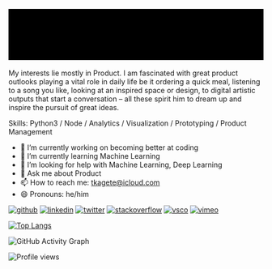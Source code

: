 ![My interests lie mostly in Product](https://github.com/Technically-Tony/Technically-Tony/blob/e0956a2b40a87ea0f138541b6b7b2dc9af7a6c69/intro.gif)

My interests lie mostly in Product. I am fascinated with great product outlooks playing a vital role in daily life be it ordering a quick meal, listening to a song you like, looking at an inspired space or design, to digital artistic outputs that start a conversation – all these spirit him to dream up and inspire the pursuit of great ideas. 

Skills: Python3 / Node / Analytics / Visualization / Prototyping / Product Management

- 🔭 I’m currently working on becoming better at coding 
- 🌱 I’m currently learning Machine Learning 
- 🤔 I’m looking for help with Machine Learning, Deep Learning 
- 💬 Ask me about Product 
- 📫 How to reach me: tkagete@icloud.com 
- 😄 Pronouns: he/him 


[<img src='https://cdn.jsdelivr.net/npm/simple-icons@3.0.1/icons/github.svg' alt='github' height='40'>](https://github.com/Technically-Tony)  [<img src='https://cdn.jsdelivr.net/npm/simple-icons@3.0.1/icons/linkedin.svg' alt='linkedin' height='40'>](https://www.linkedin.com/in/tonykagete/)  [<img src='https://cdn.jsdelivr.net/npm/simple-icons@3.0.1/icons/twitter.svg' alt='twitter' height='40'>](https://twitter.com/technicallytony)  [<img src='https://cdn.jsdelivr.net/npm/simple-icons@3.0.1/icons/stackoverflow.svg' alt='stackoverflow' height='40'>](https://stackoverflow.com/users/technically-tony)  [<img src='https://cdn.jsdelivr.net/npm/simple-icons@3.0.1/icons/vsco.svg' alt='vsco' height='40'>](https://vsco.co/technicallytony/gallery)  [<img src='https://cdn.jsdelivr.net/npm/simple-icons@3.0.1/icons/vimeo.svg' alt='vimeo' height='40'>](https://vimeo.com/129008796)  

[![Top Langs](https://github-readme-stats.vercel.app/api/top-langs/?username=Technically-Tony)](https://github.com/anuraghazra/github-readme-stats)

![GitHub Activity Graph](https://activity-graph.herokuapp.com/graph?username=Technically-Tony)  

![Profile views](https://gpvc.arturio.dev/Technically-Tony)  
